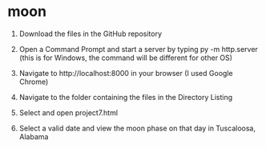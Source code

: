 # moon

1. Download the files in the GitHub repository

2. Open a Command Prompt and start a server by typing py -m http.server (this is for Windows, the command will be different for other OS)

3. Navigate to http://localhost:8000 in your browser (I used Google Chrome)

4. Navigate to the folder containing the files in the Directory Listing

5. Select and open project7.html

6. Select a valid date and view the moon phase on that day in Tuscaloosa, Alabama
